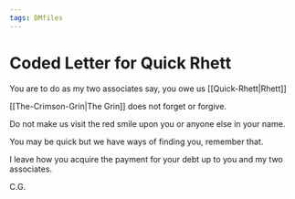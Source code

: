 ```yaml
---
tags: DMfiles
---
```

# Coded Letter for Quick Rhett
You are to do as my two associates say, you owe us [[Quick-Rhett|Rhett]]

[[The-Crimson-Grin|The Grin]] does not forget or forgive.

Do not make us visit the red smile upon you or anyone else in your name.

You may be quick but we have ways of finding you, remember that.

I leave how you acquire the payment for your debt up to you and my two associates.

C.G.
